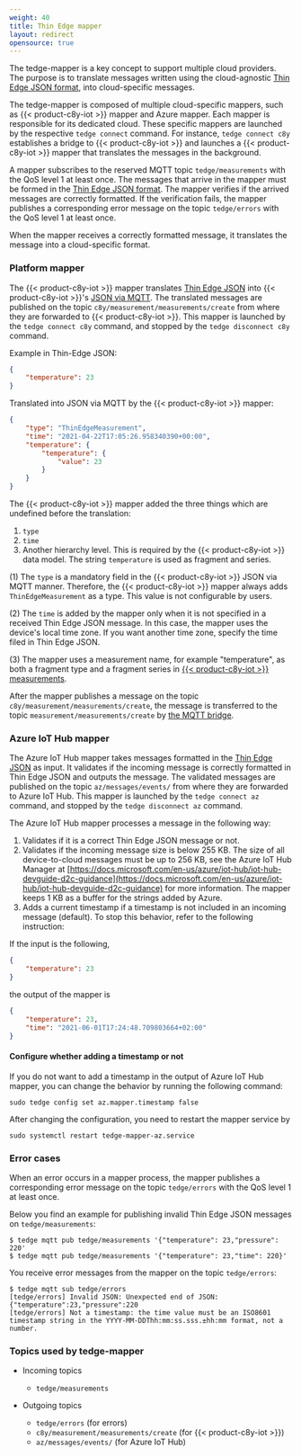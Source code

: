 ```yaml
---
weight: 40
title: Thin Edge mapper
layout: redirect
opensource: true
---
```


The tedge-mapper is a key concept to support multiple cloud providers. The purpose is to translate messages written using the cloud-agnostic [Thin Edge JSON format](#thin-edge-json), into cloud-specific messages.

The tedge-mapper is composed of multiple cloud-specific mappers, such as {{< product-c8y-iot >}} mapper and Azure mapper. Each mapper is responsible for its dedicated cloud. These specific mappers are launched by the respective `tedge connect` command. For instance, `tedge connect c8y` establishes a bridge to {{< product-c8y-iot >}} and launches a {{< product-c8y-iot >}} mapper that translates the messages in the background.

A mapper subscribes to the reserved MQTT topic `tedge/measurements` with the QoS level 1 at least once. The messages that arrive in the mapper must be formed in the [Thin Edge JSON format](#thin-edge-json). The mapper verifies if the arrived messages are correctly formatted. If the verification fails, the mapper publishes a corresponding error message on the topic `tedge/errors` with the QoS level 1 at least once.

When the mapper receives a correctly formatted message, it translates the message into a cloud-specific format.

### Platform mapper

The {{< product-c8y-iot >}} mapper translates [Thin Edge JSON](#thin-edge-json) into {{< product-c8y-iot >}}'s [JSON via MQTT](/reference/smartrest-two/#json-via-mqtt).
The translated messages are published on the topic `c8y/measurement/measurements/create` from where they are forwarded to {{< product-c8y-iot >}}. This mapper is launched by the `tedge connect c8y` command, and stopped by the `tedge disconnect c8y` command.

Example in Thin-Edge JSON:

```json
{
	"temperature": 23
}
```

Translated into JSON via MQTT by the {{< product-c8y-iot >}} mapper:

```json
{
	"type": "ThinEdgeMeasurement",
	"time": "2021-04-22T17:05:26.958340390+00:00",
	"temperature": {
		"temperature": {
			"value": 23
		}
	}
}
```

The {{< product-c8y-iot >}} mapper added the three things which are undefined before the translation:

1. `type`
2. `time`
3. Another hierarchy level. This is required by the {{< product-c8y-iot >}} data model.
The string `temperature` is used as fragment and series.

(1) The `type` is a mandatory field in the {{< product-c8y-iot >}} JSON via MQTT manner. Therefore, the {{< product-c8y-iot >}} mapper always adds `ThinEdgeMeasurement` as a type. This value is not configurable by users.

(2) The `time` is added by the mapper only when it is not specified in a received Thin Edge JSON message. In this case, the mapper uses the device's local time zone. If you want another time zone, specify the time filed in Thin Edge JSON.

(3) The mapper uses a measurement name, for example "temperature", as both a fragment type and a fragment series in [{{< product-c8y-iot >}} measurements](https://www.cumulocity.com/api/#tag/Measurements).

After the mapper publishes a message on the topic `c8y/measurement/measurements/create`, the message is transferred to the topic `measurement/measurements/create` by [the MQTT bridge](/thin-edge/thin-edge-developer-tools/#mqtt-topics).

### Azure IoT Hub mapper

The Azure IoT Hub mapper takes messages formatted in the [Thin Edge JSON](/thin-edge/thin-edge-architecture/#thin-edge-json) as input. It validates if the incoming message is correctly formatted in Thin Edge JSON and outputs the message. The validated messages are published on the topic `az/messages/events/` from where they are forwarded to Azure IoT Hub. This mapper is launched by the `tedge connect az` command, and stopped by the `tedge disconnect az` command.

The Azure IoT Hub mapper processes a message in the following way:

1. Validates if it is a correct Thin Edge JSON message or not.
2. Validates if the incoming message size is below 255 KB.
The size of all device-to-cloud messages must be up to 256 KB, see the Azure IoT Hub Manager at [https://docs.microsoft.com/en-us/azure/iot-hub/iot-hub-devguide-d2c-guidance](https://docs.microsoft.com/en-us/azure/iot-hub/iot-hub-devguide-d2c-guidance) for more information.
The mapper keeps 1 KB as a buffer for the strings added by Azure.
3. Adds a current timestamp if a timestamp is not included in an incoming message (default). To stop this behavior, refer to the following instruction:

If the input is the following,

```json
{
	"temperature": 23
}
```

the output of the mapper is

```json
{
	"temperature": 23,
	"time": "2021-06-01T17:24:48.709803664+02:00"
}
```

#### Configure whether adding a timestamp or not

If you do not want to add a timestamp in the output of Azure IoT Hub mapper, you can change the behavior by running the following command:

```shell
sudo tedge config set az.mapper.timestamp false
```

After changing the configuration, you need to restart the mapper service by

```shell
sudo systemctl restart tedge-mapper-az.service
```

### Error cases

When an error occurs in a mapper process, the mapper publishes a corresponding error message on the topic `tedge/errors` with the QoS level 1 at least once.

Below you find an example for publishing invalid Thin Edge JSON messages on `tedge/measurements`:

```shell
$ tedge mqtt pub tedge/measurements '{"temperature": 23,"pressure": 220'
$ tedge mqtt pub tedge/measurements '{"temperature": 23,"time": 220}'
```

You receive error messages from the mapper on the topic `tedge/errors`:

```shell
$ tedge mqtt sub tedge/errors
[tedge/errors] Invalid JSON: Unexpected end of JSON: {"temperature":23,"pressure":220
[tedge/errors] Not a timestamp: the time value must be an ISO8601 timestamp string in the YYYY-MM-DDThh:mm:ss.sss.±hh:mm format, not a number.
```

### Topics used by tedge-mapper

- Incoming topics
    - `tedge/measurements`

- Outgoing topics
    - `tedge/errors` (for errors)
    - `c8y/measurement/measurements/create` (for {{< product-c8y-iot >}})
    - `az/messages/events/` (for Azure IoT Hub)

